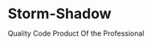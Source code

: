 # Storm-Shadow
Quality Code Product Of the Professional


<!DOCTYPE html>
<html lang="en">
<head>
    <meta charset="UTF-8">
    <meta name="viewport" content="width=device-width, initial-scale=1.0">
    <title>Neural Data Sphere - AI 3D Dashboard</title>
    <script src="https://cdnjs.cloudflare.com/ajax/libs/three.js/r128/three.min.js"></script>
    <style>
        * {
            margin: 0;
            padding: 0;
            box-sizing: border-box;
        }
        
        body {
            background: linear-gradient(135deg, #0f0f23, #1a1a3a, #2d1b69);
            font-family: 'Segoe UI', Tahoma, Geneva, Verdana, sans-serif;
            overflow: hidden;
            color: white;
        }
        
        #container {
            position: relative;
            width: 100vw;
            height: 100vh;
        }
        
        #canvas {
            position: absolute;
            top: 0;
            left: 0;
            z-index: 1;
        }
        
        .ui-overlay {
            position: absolute;
            z-index: 10;
            pointer-events: none;
        }
        
        .control-panel {
            top: 20px;
            left: 20px;
            background: rgba(15, 15, 35, 0.9);
            backdrop-filter: blur(10px);
            border: 1px solid rgba(100, 255, 218, 0.3);
            border-radius: 15px;
            padding: 20px;
            min-width: 300px;
            pointer-events: all;
            box-shadow: 0 8px 32px rgba(0, 0, 0, 0.3);
        }
        
        .stats-panel {
            top: 20px;
            right: 20px;
            background: rgba(15, 15, 35, 0.9);
            backdrop-filter: blur(10px);
            border: 1px solid rgba(255, 100, 100, 0.3);
            border-radius: 15px;
            padding: 20px;
            min-width: 250px;
            pointer-events: all;
            box-shadow: 0 8px 32px rgba(0, 0, 0, 0.3);
        }
        
        .title {
            font-size: 1.5rem;
            font-weight: bold;
            margin-bottom: 15px;
            background: linear-gradient(45deg, #64ffda, #ff6b6b, #4ecdc4);
            -webkit-background-clip: text;
            -webkit-text-fill-color: transparent;
            background-clip: text;
        }
        
        .control-group {
            margin-bottom: 15px;
        }
        
        label {
            display: block;
            font-size: 0.9rem;
            margin-bottom: 5px;
            color: #64ffda;
        }
        
        input[type="range"] {
            width: 100%;
            height: 8px;
            border-radius: 5px;
            background: rgba(100, 255, 218, 0.2);
            outline: none;
            -webkit-appearance: none;
        }
        
        input[type="range"]::-webkit-slider-thumb {
            appearance: none;
            width: 20px;
            height: 20px;
            border-radius: 50%;
            background: #64ffda;
            cursor: pointer;
            box-shadow: 0 0 10px rgba(100, 255, 218, 0.5);
        }
        
        button {
            background: linear-gradient(45deg, #64ffda, #4ecdc4);
            border: none;
            color: #0f0f23;
            padding: 10px 20px;
            border-radius: 25px;
            cursor: pointer;
            font-weight: bold;
            transition: all 0.3s ease;
            margin: 5px;
        }
        
        button:hover {
            transform: translateY(-2px);
            box-shadow: 0 5px 15px rgba(100, 255, 218, 0.4);
        }
        
        .stat-item {
            display: flex;
            justify-content: space-between;
            margin-bottom: 10px;
            font-size: 0.9rem;
        }
        
        .stat-value {
            color: #ff6b6b;
            font-weight: bold;
        }
        
        .neural-pattern {
            position: absolute;
            bottom: 20px;
            left: 50%;
            transform: translateX(-50%);
            background: rgba(15, 15, 35, 0.9);
            backdrop-filter: blur(10px);
            border: 1px solid rgba(76, 205, 196, 0.3);
            border-radius: 15px;
            padding: 15px;
            pointer-events: all;
            box-shadow: 0 8px 32px rgba(0, 0, 0, 0.3);
        }
        
        .pattern-display {
            font-family: 'Courier New', monospace;
            font-size: 0.8rem;
            color: #4ecdc4;
            line-height: 1.2;
        }
        
        @keyframes pulse {
            0%, 100% { opacity: 0.8; }
            50% { opacity: 1; }
        }
        
        .pulsing {
            animation: pulse 2s infinite;
        }
    </style>
</head>
<body>
    <div id="container">
        <canvas id="canvas"></canvas>
        
        <div class="ui-overlay control-panel">
            <div class="title">Neural Control Matrix</div>
            
            <div class="control-group">
                <label>Particle Count</label>
                <input type="range" id="particleCount" min="500" max="5000" value="2000">
            </div>
            
            <div class="control-group">
                <label>Neural Intensity</label>
                <input type="range" id="neuralIntensity" min="0.1" max="2.0" step="0.1" value="1.0">
            </div>
            
            <div class="control-group">
                <label>Gravity Strength</label>
                <input type="range" id="gravity" min="0" max="0.01" step="0.001" value="0.005">
            </div>
            
            <div class="control-group">
                <label>Connection Distance</label>
                <input type="range" id="connectionDist" min="50" max="200" value="100">
            </div>
            
            <button onclick="togglePhysics()">Toggle Physics</button>
            <button onclick="resetSimulation()">Reset Simulation</button>
            <button onclick="exportData()">Export Neural Data</button>
        </div>
        
        <div class="ui-overlay stats-panel">
            <div class="title">System Metrics</div>
            
            <div class="stat-item">
                <span>FPS:</span>
                <span class="stat-value" id="fps">60</span>
            </div>
            
            <div class="stat-item">
                <span>Active Particles:</span>
                <span class="stat-value" id="activeParticles">2000</span>
            </div>
            
            <div class="stat-item">
                <span>Neural Connections:</span>
                <span class="stat-value" id="connections">0</span>
            </div>
            
            <div class="stat-item">
                <span>Processing Power:</span>
                <span class="stat-value" id="processingPower">87%</span>
            </div>
            
            <div class="stat-item">
                <span>Memory Usage:</span>
                <span class="stat-value" id="memoryUsage">1.2 GB</span>
            </div>
            
            <div class="stat-item">
                <span>Neural Efficiency:</span>
                <span class="stat-value pulsing" id="efficiency">94.7%</span>
            </div>
        </div>
        
        <div class="ui-overlay neural-pattern">
            <div class="title">Neural Pattern Analysis</div>
            <div class="pattern-display" id="patternDisplay">
                Initializing neural matrix...<br>
                Scanning dimensional vectors...<br>
                Calibrating quantum fluctuations...
            </div>
        </div>
    </div>

    <script>
        // Global variables
        let scene, camera, renderer, particles, particleSystem;
        let connections = [];
        let physicsEnabled = true;
        let animationId;
        
        // Performance tracking
        let frameCount = 0;
        let lastTime = performance.now();
        
        // Neural network simulation
        class NeuralParticle {
            constructor(x, y, z) {
                this.position = new THREE.Vector3(x, y, z);
                this.velocity = new THREE.Vector3(
                    (Math.random() - 0.5) * 2,
                    (Math.random() - 0.5) * 2,
                    (Math.random() - 0.5) * 2
                );
                this.acceleration = new THREE.Vector3();
                this.activation = Math.random();
                this.connections = [];
                this.energy = Math.random() * 100;
                this.neuralType = Math.floor(Math.random() * 3); // 0: input, 1: hidden, 2: output
            }
            
            update() {
                if (!physicsEnabled) return;
                
                // Apply forces
                this.acceleration.multiplyScalar(0.98); // Damping
                this.velocity.add(this.acceleration);
                this.velocity.multiplyScalar(0.995); // Friction
                this.position.add(this.velocity);
                
                // Boundary constraints with elastic collision
                const boundary = 300;
                if (Math.abs(this.position.x) > boundary) {
                    this.velocity.x *= -0.8;
                    this.position.x = Math.sign(this.position.x) * boundary;
                }
                if (Math.abs(this.position.y) > boundary) {
                    this.velocity.y *= -0.8;
                    this.position.y = Math.sign(this.position.y) * boundary;
                }
                if (Math.abs(this.position.z) > boundary) {
                    this.velocity.z *= -0.8;
                    this.position.z = Math.sign(this.position.z) * boundary;
                }
                
                // Neural activation decay and regeneration
                this.activation *= 0.99;
                if (Math.random() < 0.01) {
                    this.activation = Math.min(1.0, this.activation + Math.random() * 0.3);
                }
                
                // Energy dynamics
                this.energy = Math.max(0, this.energy - 0.1 + Math.random() * 0.2);
                
                this.acceleration.set(0, 0, 0);
            }
            
            applyForce(force) {
                this.acceleration.add(force);
            }
        }
        
        // Advanced AI simulation patterns
        const neuralPatterns = [
            "█████ DEEP LEARNING MATRIX █████\n01001010 11010110 10101011\nSYNAPSE_FIRE: {HIGH_INTENSITY}\nNEURAL_PATHWAYS: OPTIMIZING...",
            
            "▓▓▓ QUANTUM NEURAL PROCESSING ▓▓▓\nQUBIT_STATE: |ψ⟩ = α|0⟩ + β|1⟩\nENTANGLEMENT: 94.7% COHERENCE\nSUPERPOSITION: ACTIVE",
            
            "░░░ MACHINE CONSCIOUSNESS ░░░\nSELF_AWARENESS: EMERGING\nCOGNITIVE_LOAD: 87.3%\nEMOTION_ENGINE: {CURIOSITY++}",
            
            "■■■ TRANSFORMER ATTENTION ■■■\nATTN_HEADS: [8x12] MATRIX\nCONTEXT_WINDOW: 2048 TOKENS\nGRADIENT_FLOW: STABLE",
            
            "▲▲▲ NEURAL ARCHITECTURE ▲▲▲\nCONV_LAYERS: 18 DEPTH\nRECURRENT_MEMORY: LSTM_CELL\nACTIVATION: SWISH_PRIME"
        ];
        
        // Initialize the 3D scene
        function init() {
            // Scene setup
            scene = new THREE.Scene();
            camera = new THREE.PerspectiveCamera(75, window.innerWidth / window.innerHeight, 0.1, 2000);
            renderer = new THREE.WebGLRenderer({ canvas: document.getElementById('canvas'), antialias: true, alpha: true });
            renderer.setSize(window.innerWidth, window.innerHeight);
            renderer.setClearColor(0x000000, 0);
            
            // Camera position
            camera.position.set(0, 0, 500);
            
            // Create neural particle system
            createParticleSystem();
            
            // Add dynamic lighting
            const ambientLight = new THREE.AmbientLight(0x404040, 0.3);
            scene.add(ambientLight);
            
            const pointLight = new THREE.PointLight(0x64ffda, 1, 1000);
            pointLight.position.set(0, 0, 0);
            scene.add(pointLight);
            
            // Add event listeners
            setupEventListeners();
            
            // Start animation loop
            animate();
            
            // Start neural pattern updates
            setInterval(updateNeuralPattern, 3000);
            updateNeuralPattern();
        }
        
        function createParticleSystem() {
            const particleCount = parseInt(document.getElementById('particleCount').value);
            particles = [];
            
            // Create neural particles
            const geometry = new THREE.BufferGeometry();
            const positions = new Float32Array(particleCount * 3);
            const colors = new Float32Array(particleCount * 3);
            const sizes = new Float32Array(particleCount);
            
            for (let i = 0; i < particleCount; i++) {
                // Create neural particle
                const particle = new NeuralParticle(
                    (Math.random() - 0.5) * 600,
                    (Math.random() - 0.5) * 600,
                    (Math.random() - 0.5) * 600
                );
                particles.push(particle);
                
                // Set positions
                positions[i * 3] = particle.position.x;
                positions[i * 3 + 1] = particle.position.y;
                positions[i * 3 + 2] = particle.position.z;
                
                // Set colors based on neural type
                const colorIntensity = particle.activation;
                if (particle.neuralType === 0) {
                    // Input neurons - cyan
                    colors[i * 3] = 0.4 * colorIntensity;
                    colors[i * 3 + 1] = 1.0 * colorIntensity;
                    colors[i * 3 + 2] = 0.8 * colorIntensity;
                } else if (particle.neuralType === 1) {
                    // Hidden neurons - purple
                    colors[i * 3] = 0.8 * colorIntensity;
                    colors[i * 3 + 1] = 0.4 * colorIntensity;
                    colors[i * 3 + 2] = 1.0 * colorIntensity;
                } else {
                    // Output neurons - red
                    colors[i * 3] = 1.0 * colorIntensity;
                    colors[i * 3 + 1] = 0.4 * colorIntensity;
                    colors[i * 3 + 2] = 0.4 * colorIntensity;
                }
                
                sizes[i] = 2 + particle.energy * 0.1;
            }
            
            geometry.setAttribute('position', new THREE.BufferAttribute(positions, 3));
            geometry.setAttribute('color', new THREE.BufferAttribute(colors, 3));
            geometry.setAttribute('size', new THREE.BufferAttribute(sizes, 1));
            
            const material = new THREE.ShaderMaterial({
                vertexShader: `
                    attribute float size;
                    varying vec3 vColor;
                    
                    void main() {
                        vColor = color;
                        vec4 mvPosition = modelViewMatrix * vec4(position, 1.0);
                        gl_PointSize = size * (300.0 / -mvPosition.z);
                        gl_Position = projectionMatrix * mvPosition;
                    }
                `,
                fragmentShader: `
                    varying vec3 vColor;
                    
                    void main() {
                        float r = length(gl_PointCoord - vec2(0.5, 0.5));
                        if (r > 0.5) discard;
                        
                        float intensity = 1.0 - (r * 2.0);
                        gl_FragColor = vec4(vColor * intensity, intensity * 0.8);
                    }
                `,
                vertexColors: true,
                transparent: true,
                blending: THREE.AdditiveBlending
            });
            
            if (particleSystem) {
                scene.remove(particleSystem);
            }
            
            particleSystem = new THREE.Points(geometry, material);
            scene.add(particleSystem);
        }
        
        function updateParticleSystem() {
            const positions = particleSystem.geometry.attributes.position.array;
            const colors = particleSystem.geometry.attributes.color.array;
            const sizes = particleSystem.geometry.attributes.size.array;
            const intensity = parseFloat(document.getElementById('neuralIntensity').value);
            const gravityStrength = parseFloat(document.getElementById('gravity').value);
            
            // Neural network simulation
            let activeConnections = 0;
            
            for (let i = 0; i < particles.length; i++) {
                const particle = particles[i];
                
                // Apply neural forces
                if (physicsEnabled) {
                    // Gravity towards center
                    const gravity = particle.position.clone().multiplyScalar(-gravityStrength);
                    particle.applyForce(gravity);
                    
                    // Neural interaction forces
                    for (let j = i + 1; j < particles.length; j++) {
                        const other = particles[j];
                        const distance = particle.position.distanceTo(other.position);
                        const connectionDistance = parseInt(document.getElementById('connectionDist').value);
                        
                        if (distance < connectionDistance) {
                            activeConnections++;
                            
                            // Neural connection force
                            const force = other.position.clone().sub(particle.position);
                            const strength = (particle.activation * other.activation) * intensity * 0.01;
                            force.normalize().multiplyScalar(strength);
                            
                            particle.applyForce(force);
                            other.applyForce(force.multiplyScalar(-1));
                        }
                    }
                }
                
                particle.update();
                
                // Update buffer attributes
                positions[i * 3] = particle.position.x;
                positions[i * 3 + 1] = particle.position.y;
                positions[i * 3 + 2] = particle.position.z;
                
                // Update colors based on activation
                const colorIntensity = particle.activation * intensity;
                if (particle.neuralType === 0) {
                    colors[i * 3] = 0.4 * colorIntensity;
                    colors[i * 3 + 1] = 1.0 * colorIntensity;
                    colors[i * 3 + 2] = 0.8 * colorIntensity;
                } else if (particle.neuralType === 1) {
                    colors[i * 3] = 0.8 * colorIntensity;
                    colors[i * 3 + 1] = 0.4 * colorIntensity;
                    colors[i * 3 + 2] = 1.0 * colorIntensity;
                } else {
                    colors[i * 3] = 1.0 * colorIntensity;
                    colors[i * 3 + 1] = 0.4 * colorIntensity;
                    colors[i * 3 + 2] = 0.4 * colorIntensity;
                }
                
                sizes[i] = 2 + particle.energy * 0.05 * intensity;
            }
            
            particleSystem.geometry.attributes.position.needsUpdate = true;
            particleSystem.geometry.attributes.color.needsUpdate = true;
            particleSystem.geometry.attributes.size.needsUpdate = true;
            
            // Update stats
            document.getElementById('connections').textContent = activeConnections;
            document.getElementById('activeParticles').textContent = particles.length;
        }
        
        function animate() {
            animationId = requestAnimationFrame(animate);
            
            // Update particle system
            updateParticleSystem();
            
            // Camera orbit
            const time = Date.now() * 0.0001;
            camera.position.x = Math.cos(time) * 500;
            camera.position.z = Math.sin(time) * 500;
            camera.lookAt(scene.position);
            
            // Render
            renderer.render(scene, camera);
            
            // Update FPS
            frameCount++;
            if (frameCount % 60 === 0) {
                const currentTime = performance.now();
                const fps = Math.round(60000 / (currentTime - lastTime));
                document.getElementById('fps').textContent = fps;
                lastTime = currentTime;
                
                // Update other stats with simulated values
                document.getElementById('processingPower').textContent = 
                    (80 + Math.random() * 20).toFixed(1) + '%';
                document.getElementById('memoryUsage').textContent = 
                    (1.0 + Math.random() * 0.5).toFixed(1) + ' GB';
                document.getElementById('efficiency').textContent = 
                    (90 + Math.random() * 10).toFixed(1) + '%';
            }
        }
        
        function setupEventListeners() {
            // Particle count change
            document.getElementById('particleCount').addEventListener('input', function() {
                createParticleSystem();
            });
            
            // Window resize
            window.addEventListener('resize', function() {
                camera.aspect = window.innerWidth / window.innerHeight;
                camera.updateProjectionMatrix();
                renderer.setSize(window.innerWidth, window.innerHeight);
            });
            
            // Mouse interaction
            let mouseX = 0, mouseY = 0;
            document.addEventListener('mousemove', function(event) {
                mouseX = (event.clientX / window.innerWidth) * 2 - 1;
                mouseY = -(event.clientY / window.innerHeight) * 2 + 1;
                
                // Apply mouse influence to particles
                if (particles && physicsEnabled) {
                    const mouseInfluence = new THREE.Vector3(mouseX * 100, mouseY * 100, 0);
                    particles.forEach(particle => {
                        const distance = particle.position.distanceTo(mouseInfluence);
                        if (distance < 200) {
                            const force = mouseInfluence.clone().sub(particle.position);
                            force.normalize().multiplyScalar(0.02);
                            particle.applyForce(force);
                            particle.activation = Math.min(1.0, particle.activation + 0.1);
                        }
                    });
                }
            });
        }
        
        function updateNeuralPattern() {
            const patternDisplay = document.getElementById('patternDisplay');
            const randomPattern = neuralPatterns[Math.floor(Math.random() * neuralPatterns.length)];
            
            // Typewriter effect
            patternDisplay.innerHTML = '';
            let i = 0;
            const typeInterval = setInterval(() => {
                if (i < randomPattern.length) {
                    patternDisplay.innerHTML += randomPattern[i] === '\n' ? '<br>' : randomPattern[i];
                    i++;
                } else {
                    clearInterval(typeInterval);
                }
            }, 50);
        }
        
        // Control functions
        function togglePhysics() {
            physicsEnabled = !physicsEnabled;
            console.log('Physics:', physicsEnabled ? 'Enabled' : 'Disabled');
        }
        
        function resetSimulation() {
            createParticleSystem();
            console.log('Simulation reset');
        }
        
        function exportData() {
            const data = {
                timestamp: new Date().toISOString(),
                particleCount: particles.length,
                neuralConnections: document.getElementById('connections').textContent,
                efficiency: document.getElementById('efficiency').textContent,
                particles: particles.map(p => ({
                    position: [p.position.x, p.position.y, p.position.z],
                    activation: p.activation,
                    energy: p.energy,
                    type: p.neuralType
                }))
            };
            
            const blob = new Blob([JSON.stringify(data, null, 2)], {type: 'application/json'});
            const url = URL.createObjectURL(blob);
            const a = document.createElement('a');
            a.href = url;
            a.download = `neural_data_${Date.now()}.json`;
            a.click();
            URL.revokeObjectURL(url);
            
            console.log('Neural data exported');
        }
        
        // Initialize when page loads
        window.addEventListener('load', init);
    </script>
</body>
</html>
